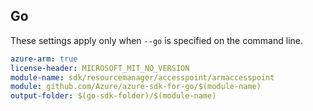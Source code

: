 ## Go

These settings apply only when `--go` is specified on the command line.

```yaml $(go) && $(track2)
azure-arm: true
license-header: MICROSOFT_MIT_NO_VERSION
module-name: sdk/resourcemanager/accesspoint/armaccesspoint
module: github.com/Azure/azure-sdk-for-go/$(module-name)
output-folder: $(go-sdk-folder)/$(module-name)
```
